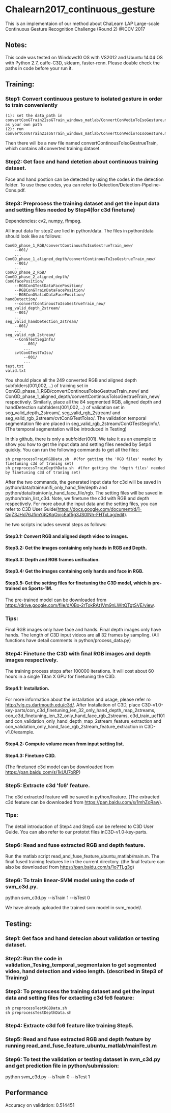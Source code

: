 # Chalearn2017_continuous_gesture

This is an implementaion of our method about ChaLearn LAP Large-scale Continuous Gesture Recognition Challenge (Round 2) @ICCV 2017

## Notes: 

This code was tested on Windows10 OS with VS2012 and Ubuntu 14.04 OS with Python 2.7, caffe-C3D, sklearn, faster-rcnn.
Please double check the paths in code before your run it.

## Training:

### Step1: Convert continuous gesture to isolated gesture in order to train conveniently
```
(1): set the data_path in convertConGTrain2IsoGTrain_windows_matlab/ConvertConVedioToIsoGesture.m as your own path 
(2): run convertConGTrain2IsoGTrain_windows_matlab/ConvertConVedioToIsoGesture.m
```
Then there will be a new file named convertContinousToIsoGestrueTrain, which contains all converted training dataset.

### Step2: Get face and hand detetion about continuous training dataset.

Face and hand postion can be detected by using the codes in the detection folder. To use these codes, you can refer to Detection/Detection-Pipeline-Cons.pdf. 

### Step3: Preprocess the training dataset and get the input data and setting files needed by Step4(for c3d finetune)

Dependencies: cv2, numpy, ffmpeg.

All input data for step2 are lied in python/data.  The files in python/data should look like as follows:
```
ConGD_phase_1_RGB/convertContinousToIsoGestrueTrain_new/
    --001/
    ...
ConGD_phase_1_aligned_depth/convertContinousToIsoGestrueTrain_new/
    --001/
    ...
ConGD_phase_2_RGB/
ConGD_phase_2_aligned_depth/
ConGfacePosition/
    --RGBConGTestDataFacePosition/
    --RGBConGTrainDataFacePosition/
    --RGBConGValidDataFacePosition/
handDetection/
    --convertContinousToIsoGestrueTrain_new/
seg_valid_depth_2stream/
    --001/
    ...
seg_valid_handDetection_2stream/
    --001/
    ...
seg_valid_rgb_2stream/
    --ConGTestSegInfo/
        --001/
        ...
    cvtConGTestToIso/
        --001/
        ...
test.txt
valid.txt
```
You should place all the 249 converted RGB and aligned depth subfolders(001,002,...) of training set in ConGD_phase_1_RGB/convertContinousToIsoGestrueTrain_new/ and ConGD_phase_1_aligned_depth/convertContinousToIsoGestrueTrain_new/ respectively.  Similarly, place all the 84 segmented RGB, aligned depth  and handDetection subfolders(001,002,...) of validation set in seg_valid_depth_2stream/, seg_valid_rgb_2stream/ and seg_valid_rgb_2stream/cvtConGTestToIso/.  The validation temporal segmentation file are placed in seg_valid_rgb_2stream/ConGTestSegInfo/. (The temporal segmentation will be introduced in Testing) 

In this github, there is only a subfolder(001). We take it as an example to show you how to get the input data and setting files needed by Setp4 quickly.
You can run the following commands to get all the files:
```
sh preprocessTrainRGBData.sh  #(for getting the 'RGB files' needed by finetuning c3d of traning set)
sh preprocessTrainDepthData.sh  #(for getting the 'depth files' needed by finetuning c3d of traning set)
```
After the two commands, the generated input data for c3d will be saved in python/data/train/unifi_only_hand_file/depth and python/data/train/only_hand_face_file/rgb.  The setting files will be saved in python/train_list_c3d. Note, we finetune the c3d with RGB and depth respectively.  For more about the input data and the setting files, you can refer to C3D User Guide(https://docs.google.com/document/d/1-QqZ3JHd76JfimY4QKqOojcEaf5g3JS0lNh-FHTxLag/edit).

he two scripts includes several steps as follows: 

#### Step3.1: Convert RGB and aligned depth video to images.

#### Step3.2: Get the images containing only hands in RGB and Depth.

#### Step3.3: Depth and RGB frames unification.

#### Step3.4: Get the images containing only hands and face in RGB.

#### Step3.5: Get the setting files for finetuning the C3D model, which is pre-trained on Sports-1M.

The pre-trained model can be downloaded from https://drive.google.com/file/d/0Bx-2rTokRAt1Vm9nLWItQTgtSVE/view.

### Tips: 

Final RGB images only have face and hands. Final depth images only have hands. The length of C3D input videos are all 32 frames by sampling. (All functions have detail comments in python/process_data.py)

### Step4: Finetune the C3D with final RGB images and depth images respectively. 

The training process stops after 100000 iterations. It will cost about 60 hours in a single Titan X GPU for finetuning the C3D.

#### Step4.1: Installation.

For more information about the installation and usage, please refer ro http://vlg.cs.dartmouth.edu/c3d/. After Installation of C3D, place C3D-v1.0-key-parts/con_c3d_finetuning_len_32_only_hand_depth_map_2streams, con_c3d_finetuning_len_32_only_hand_face_rgb_2streams, c3d_train_ucf101 and con_validation_only_hand_depth_map_2stream_feature_extraction and con_validation_only_hand_face_rgb_2stream_feature_extraction in C3D-v1.0/example.

#### Step4.2: Compute volume mean from input setting list. 

#### Step4.3: Finetune C3D. 

(The finetuned c3d model can be downloaded from https://pan.baidu.com/s/1kUU7oRP)

### Step5: Extracte c3d 'fc6' feature.

The c3d extracted feature will be saved in python/feature. (The extracted c3d feature can be downloaded from https://pan.baidu.com/s/1mhZoRaw).

### Tips: 

The detail introduction of Step4 and Step5 can be refered to C3D User Guide. You can also refer to our prototxt files inC3D-v1.0-key-parts.

### Step6: Read and fuse extracted RGB and depth feature.

Run the matlab script read_and_fuse_feature_ubuntu_matlab/main.m. The final fused training features lie in the current directory. (the final feature can also be downloaded from https://pan.baidu.com/s/1o7TLg3g)

### Step6: To train linear-SVM model using the code of svm_c3d.py. 

python svm_c3d.py --isTrain 1 --isTest 0

We have already uploaded the trained svm model in svm_model/.

## Testing:

### Step1: Get face and hand detecion about validation or testing dataset.

### Step2: Run the code in validation_Tesing_temporal_segmentaion to get segmented video, hand detection and video length. (described in Step3 of Training)

### Step3: To preprocess the training dataset and get the input data and setting files for extacting c3d fc6 feature: 
```
sh preprocessTestRGBData.sh 
sh preprocessTestDepthData.sh  
```
### Step4: Extracte c3d fc6 feature like training Step5.

### Step5: Read and fuse extracted RGB and depth feature by running read_and_fuse_feature_ubuntu_matlab/mainTest.m

### Step6: To test the validation or testing dataset in svm_c3d.py and get prediction file in python/submission:

python svm_c3d.py --isTrain 0 --isTest 1

## Performance

Accuracy on validation: 0.514451
